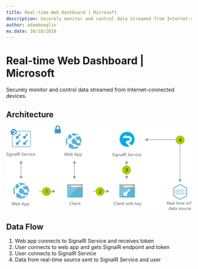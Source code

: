 ```yaml
---
title: Real-time Web Dashboard | Microsoft
description: Securely monitor and control data streamed from Internet-connected devices
author: adamboeglin
ms.date: 10/18/2018
---
```

# Real-time Web Dashboard | Microsoft
Securely monitor and control data streamed from Internet-connected devices.

## Architecture
<img src="media/real-time-web-dashboard.svg" alt='architecture diagram' />

## Data Flow
1. Web app connects to SignalR Service and receives token
1. User connects to web app and gets SignalR endpoint and token
1. User connects to SignalR Service
1. Data from real-time source sent to SignalR Service and user